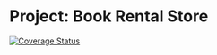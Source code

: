 # Project: Book Rental Store

[![Coverage Status](https://coveralls.io/repos/github/othniel-agera/book-rental-store/badge.svg?branch=main)](https://coveralls.io/github/othniel-agera/book-rental-store?branch=main)
